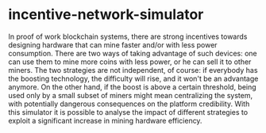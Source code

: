 # incentive-network-simulator

In proof of work blockchain systems, there are strong incentives towards designing hardware that can mine faster and/or with less power consumption. There are two ways of taking advantage of such devices: one can use them to mine more coins with less power, or he can sell it to other miners. The two strategies are not independent, of course: if everybody has the boosting technology, the difficulty will rise, and it won't be an advantage anymore. On the other hand, if the boost is above a certain threshold, being used only by a small subset of miners might mean centralizing the system, with potentially dangerous consequences on the platform credibility. 
With this simulator it is possible to analyse the impact of different strategies to exploit a significant increase in mining hardware efficiency.

